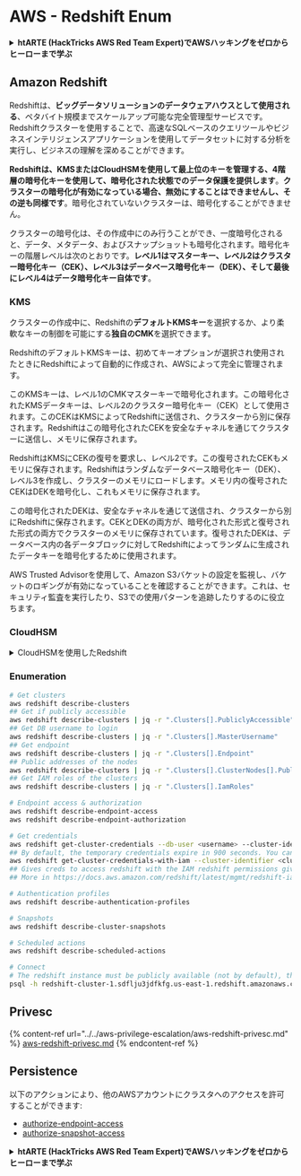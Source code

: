 # AWS - Redshift Enum

<details>

<summary><strong>htARTE (HackTricks AWS Red Team Expert)でAWSハッキングをゼロからヒーローまで学ぶ</strong></summary>

HackTricksをサポートする他の方法:

* **HackTricksにあなたの会社を広告したい場合**や**HackTricksをPDFでダウンロードしたい場合**は、[**サブスクリプションプラン**](https://github.com/sponsors/carlospolop)をチェックしてください！
* [**公式PEASS & HackTricksグッズ**](https://peass.creator-spring.com)を入手する
* [**The PEASS Family**](https://opensea.io/collection/the-peass-family)を発見し、独占的な[**NFT**](https://opensea.io/collection/the-peass-family)コレクションをチェックする
* 💬 [**Discordグループ**](https://discord.gg/hRep4RUj7f)に**参加する**か、[**テレグラムグループ**](https://t.me/peass)に参加するか、**Twitter** 🐦 [**@carlospolopm**](https://twitter.com/carlospolopm)を**フォローする**。
* **HackTricks**と[**HackTricks Cloud**](https://github.com/carlospolop/hacktricks-cloud)のgithubリポジトリにPRを提出して、あなたのハッキングのコツを共有する。

</details>

## Amazon Redshift

Redshiftは、**ビッグデータソリューションのデータウェアハウスとして使用される**、ペタバイト規模までスケールアップ可能な完全管理型サービスです。Redshiftクラスターを使用することで、高速なSQLベースのクエリツールやビジネスインテリジェンスアプリケーションを使用してデータセットに対する分析を実行し、ビジネスの理解を深めることができます。

**Redshiftは、KMSまたはCloudHSMを使用して最上位のキーを管理する、4階層の暗号化キーを使用して、暗号化された状態でのデータ保護を提供します**。**クラスターの暗号化が有効になっている場合、無効にすることはできませんし、その逆も同様です**。暗号化されていないクラスターは、暗号化することができません。

クラスターの暗号化は、その作成中にのみ行うことができ、一度暗号化されると、データ、メタデータ、およびスナップショットも暗号化されます。暗号化キーの階層レベルは次のとおりです。**レベル1はマスターキー、レベル2はクラスター暗号化キー（CEK）、レベル3はデータベース暗号化キー（DEK）、そして最後にレベル4はデータ暗号化キー自体です**。

### KMS

クラスターの作成中に、Redshiftの**デフォルトKMSキー**を選択するか、より柔軟なキーの制御を可能にする**独自のCMK**を選択できます。

RedshiftのデフォルトKMSキーは、初めてキーオプションが選択され使用されたときにRedshiftによって自動的に作成され、AWSによって完全に管理されます。

このKMSキーは、レベル1のCMKマスターキーで暗号化されます。この暗号化されたKMSデータキーは、レベル2のクラスター暗号化キー（CEK）として使用されます。このCEKはKMSによってRedshiftに送信され、クラスターから別に保存されます。Redshiftはこの暗号化されたCEKを安全なチャネルを通じてクラスターに送信し、メモリに保存されます。

RedshiftはKMSにCEKの復号を要求し、レベル2です。この復号されたCEKもメモリに保存されます。Redshiftはランダムなデータベース暗号化キー（DEK）、レベル3を作成し、クラスターのメモリにロードします。メモリ内の復号されたCEKはDEKを暗号化し、これもメモリに保存されます。

この暗号化されたDEKは、安全なチャネルを通じて送信され、クラスターから別にRedshiftに保存されます。CEKとDEKの両方が、暗号化された形式と復号された形式の両方でクラスターのメモリに保存されています。復号されたDEKは、データベース内の各データブロックに対してRedshiftによってランダムに生成されたデータキーを暗号化するために使用されます。

AWS Trusted Advisorを使用して、Amazon S3バケットの設定を監視し、バケットのロギングが有効になっていることを確認することができます。これは、セキュリティ監査を実行したり、S3での使用パターンを追跡したりするのに役立ちます。

### CloudHSM

<details>

<summary>CloudHSMを使用したRedshift</summary>

CloudHSMを使用して暗号化を行う場合、まず、HSMクライアントとRedshiftの間に信頼できる接続を設定する必要があります。これには、クライアントとサーバーの証明書を使用します。

この接続は、暗号化キーをHSMクライアントとRedshiftクラスター間で送信するために、安全な通信を提供するために必要です。ランダムに生成されたプライベートキーとパブリックキーのペアを使用して、Redshiftはパブリッククライアント証明書を作成し、Redshiftによって暗号化されて保存されます。これをダウンロードしてHSMクライアントに登録し、適切なHSMパーティションに割り当てる必要があります。

次に、HSMクライアントの次の詳細をRedshiftに設定する必要があります：HSMのIPアドレス、HSMパーティション名、HSMパーティションパスワード、およびCloudHSMによって内部マスターキーで暗号化されたパブリックHSMサーバー証明書。この情報が提供されると、Redshiftは接続して開発パーティションにアクセスできることを確認し、検証します。

内部のセキュリティポリシーまたはガバナンスコントロールがキーローテーションの適用を要求する場合、暗号化されたクラスターの暗号化キーを回転させることが可能ですが、キーローテーションプロセス中にクラスターが非常に短い期間使用できなくなるため、必要に応じて、またはキーが侵害された可能性があると感じた場合にのみキーを回転させるのが最善です。

ローテーション中、RedshiftはクラスターのCEKとそのクラスターのバックアップのCEKを回転させます。クラスターのDEKを回転させますが、S3に保存されているスナップショットのDEKを回転させることはできません。プロセスが完了すると、「利用可能」のステータスに戻るまで、クラスターは「キーを回転中」の状態になります。

</details>

### Enumeration
```bash
# Get clusters
aws redshift describe-clusters
## Get if publicly accessible
aws redshift describe-clusters | jq -r ".Clusters[].PubliclyAccessible"
## Get DB username to login
aws redshift describe-clusters | jq -r ".Clusters[].MasterUsername"
## Get endpoint
aws redshift describe-clusters | jq -r ".Clusters[].Endpoint"
## Public addresses of the nodes
aws redshift describe-clusters | jq -r ".Clusters[].ClusterNodes[].PublicIPAddress"
## Get IAM roles of the clusters
aws redshift describe-clusters | jq -r ".Clusters[].IamRoles"

# Endpoint access & authorization
aws redshift describe-endpoint-access
aws redshift describe-endpoint-authorization

# Get credentials
aws redshift get-cluster-credentials --db-user <username> --cluster-identifier <cluster-id>
## By default, the temporary credentials expire in 900 seconds. You can optionally specify a duration between 900 seconds (15 minutes) and 3600 seconds (60 minutes).
aws redshift get-cluster-credentials-with-iam --cluster-identifier <cluster-id>
## Gives creds to access redshift with the IAM redshift permissions given to the current AWS account
## More in https://docs.aws.amazon.com/redshift/latest/mgmt/redshift-iam-access-control-identity-based.html

# Authentication profiles
aws redshift describe-authentication-profiles

# Snapshots
aws redshift describe-cluster-snapshots

# Scheduled actions
aws redshift describe-scheduled-actions

# Connect
# The redshift instance must be publicly available (not by default), the sg need to allow inbounds connections to the port and you need creds
psql -h redshift-cluster-1.sdflju3jdfkfg.us-east-1.redshift.amazonaws.com -U admin -d dev -p 5439
```
## Privesc

{% content-ref url="../../aws-privilege-escalation/aws-redshift-privesc.md" %}
[aws-redshift-privesc.md](../../aws-privilege-escalation/aws-redshift-privesc.md)
{% endcontent-ref %}

## Persistence

以下のアクションにより、他のAWSアカウントにクラスタへのアクセスを許可することができます:

* [authorize-endpoint-access](https://docs.aws.amazon.com/cli/latest/reference/redshift/authorize-endpoint-access.html)
* [authorize-snapshot-access](https://docs.aws.amazon.com/cli/latest/reference/redshift/authorize-snapshot-access.html)

<details>

<summary><strong>htARTE (HackTricks AWS Red Team Expert)でAWSハッキングをゼロからヒーローまで学ぶ</strong></summary>

HackTricksをサポートする他の方法:

* **HackTricksにあなたの会社を広告したい**、または**HackTricksをPDFでダウンロードしたい**場合は、[**サブスクリプションプラン**](https://github.com/sponsors/carlospolop)をチェックしてください。
* [**公式PEASS & HackTricksグッズ**](https://peass.creator-spring.com)を入手する
* [**The PEASS Family**](https://opensea.io/collection/the-peass-family)を発見する、私たちの独占的な[**NFTs**](https://opensea.io/collection/the-peass-family)のコレクション
* 💬 [**Discordグループ**](https://discord.gg/hRep4RUj7f)に**参加する**か、[**テレグラムグループ**](https://t.me/peass)に参加する、または**Twitter** 🐦 [**@carlospolopm**](https://twitter.com/carlospolopm)で**フォローする**。
* [**HackTricks**](https://github.com/carlospolop/hacktricks)と[**HackTricks Cloud**](https://github.com/carlospolop/hacktricks-cloud)のgithubリポジトリにPRを提出して、あなたのハッキングのコツを**共有する**。

</details>
